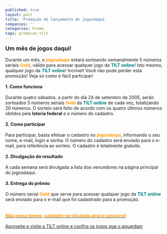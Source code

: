 ```yaml
---
published: true
layout: post
title: 'Promoção de lançamento do jogosdaqui'
companies: ''
categories: Promo
tags: promocao tilt
---
```

<font size="4"><span style="font-weight: bold;">Um mês de jogos daqui!</span></font><br />
 <br /> Durante um mês, o <span style="font-weight: bold; color: rgb(255, 153, 0);">jogosdaqui</span> estará sorteando semanalmente 5 números seriais <span style="font-weight: bold; color: rgb(255, 153, 0);">Gold</span>, válido para acessar qualquer jogo da <span style="font-weight: bold; color: rgb(0, 128, 128);">TILT online</span>! Isto mesmo, qualquer jogo da <span style="font-weight: bold; color: rgb(0, 128, 128);">TILT online</span>! Incrível! Você não pode perder esta promoção! Veja só como é fácil participar!<br /><br /><span style="font-weight: bold;">1. Como funciona</span><br /><br />Durante quatro sábados, a partir do dia 24 de setembro de 2005, serão sorteados 5 números seriais <span style="font-weight: bold; color: rgb(255, 153, 0);">Gold</span> da <span style="font-weight: bold; color: rgb(0, 128, 128);">TILT online</span> de cada vez, totalizando 20 números. O sorteio será feito de acordo com os quatro últimos números obtidos pela <span style="font-weight: bold;">loteria federal</span> e o número do cadastro.<br /><br /><span style="font-weight: bold;">2. Como participar</span><br /><br />Para participar, basta efetuar o cadastro no <span style="font-weight: bold; color: rgb(255, 153, 0);">jogosdaqui</span>, informando o seu nome, e-mail, login e senha. O número do cadastro será enviado para o e-mail, para referência ao sorteio. O cadastro é totalmente gratuito.<br /><br /><span style="font-weight: bold;">2. Divulgação do resultado</span><br /><br />A cada semana será divulgada a lista dos vencedores na página principal do jogosdaqui.<br /><br /><span style="font-weight: bold;">3. Entrega do prêmio</span><br /><br />O número serial <span style="font-weight: bold; color: rgb(255, 153, 0);">Gold</span> que serve para acessar qualquer jogo da <span style="font-weight: bold; color: rgb(0, 128, 128);">TILT online</span> será enviado para o e-mail que foi cadastrado para a promoção.<br />
 <br /><br /> <a href="{{ site.baseurl }}"><span style="font-weight: bold; color: rgb(255, 153, 0);">Não perca tempo, cadastre-se clicando aqui e concorra!</span></a>
<br /><br /><a href="http://www.tilt.net">Aproveite e visite a TILT online e confira os jogos que o aguardam</a>

